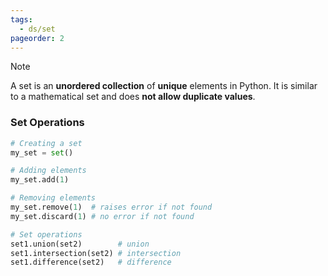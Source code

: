 ```yaml
---
tags:
  - ds/set
pageorder: 2
---
```


> [!NOTE]
A set is an **unordered collection** of **unique** elements in Python. It is similar to a mathematical set and does **not allow duplicate values**.

### Set Operations

```python
# Creating a set
my_set = set()

# Adding elements
my_set.add(1)

# Removing elements
my_set.remove(1)  # raises error if not found
my_set.discard(1) # no error if not found

# Set operations
set1.union(set2)        # union
set1.intersection(set2) # intersection
set1.difference(set2)   # difference
```
